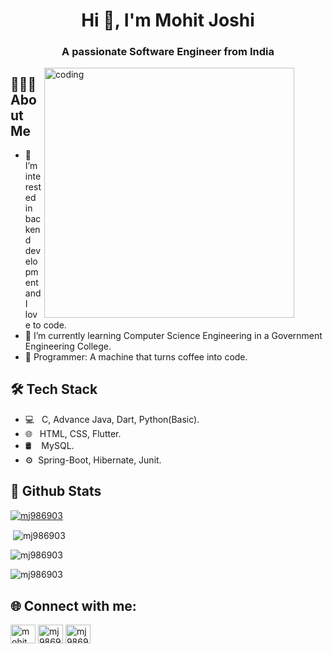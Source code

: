 <!-- @format -->

<h1 align="center">Hi 👋, I'm Mohit Joshi</h1>
<h3 align="center">A passionate Software Engineer from India</h3>

<p>
  <img
  align="right"
  src="https://user-images.githubusercontent.com/55389276/140866485-8fb1c876-9a8f-4d6a-98dc-08c4981eaf70.gif"
  alt="coding"
  width="400"
  style="margin-right: 50px"
/>
</p>

<h2>👨🏻‍💻 About Me</h2>
<ul>
  <li>👀 I’m interested in backend development and I love to code.</li>
  <li>
    🌱 I’m currently learning Computer Science Engineering in a Government
    Engineering College.
  </li>
  <li>💞️ Programmer: A machine that turns coffee into code.</li>
</ul>

<h2>🛠 Tech Stack</h2>
<ul dir="auto">
  <li>💻 &nbsp; C, Advance Java, Dart, Python(Basic).</li>
  <li>🌐 &nbsp; HTML, CSS, Flutter.</li>
  <li>🛢 &nbsp;&nbsp; MySQL.</li>
  <li>⚙️ &nbsp;Spring-Boot, Hibernate, Junit.</li>
</ul>

<h2>🔧 Github Stats</h2>
<p align="left">
  <a href="https://github.com/ryo-ma/github-profile-trophy"
    ><img
      src="https://github-profile-trophy.vercel.app/?username=mj986903"
      alt="mj986903"
  /></a>
</p>
<p>
  &nbsp;<img
    align="center"
    src="https://github-readme-stats.vercel.app/api?username=mj986903&show_icons=true&locale=en"
    alt="mj986903"
  />
</p>
<p>
  <img
    align="center"
    src="https://github-readme-streak-stats.herokuapp.com/?user=mj986903&"
    alt="mj986903"
  />
</p>

<p>
  <img
    align="cemter"
    src="https://github-readme-stats.vercel.app/api/top-langs?username=mj986903&show_icons=true&locale=en&layout=compact"
    alt="mj986903"
  />
</p>

<h2 align="left">🌐 Connect with me:</h2>
<p align="left">
  <a href="https://linkedin.com/in/mohit joshi" target="blank"
    ><img
      align="center"
      src="https://raw.githubusercontent.com/rahuldkjain/github-profile-readme-generator/master/src/images/icons/Social/linked-in-alt.svg"
      alt="mohit joshi"
      height="30"
      width="40"
  /></a>
  <a href="https://www.hackerrank.com/mj986903" target="blank"
    ><img
      align="center"
      src="https://raw.githubusercontent.com/rahuldkjain/github-profile-readme-generator/master/src/images/icons/Social/hackerrank.svg"
      alt="mj986903"
      height="30"
      width="40"
  /></a>
  <a href="https://www.leetcode.com/mj986903" target="blank"
    ><img
      align="center"
      src="https://raw.githubusercontent.com/rahuldkjain/github-profile-readme-generator/master/src/images/icons/Social/leet-code.svg"
      alt="mj986903"
      height="30"
      width="40"
  /></a>
</p>
